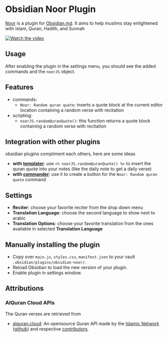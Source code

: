 # Obsidian Noor Plugin

[Noor](https://github.com/MKSherbini/obsidian-noor) is a plugin for [Obsidian.md](https://obsidian.md/). It aims to help muslims stay enlightened with Islam, Quran, Hadith, and Sunnah

[![Watch the video](https://img.youtube.com/vi/eKgS6iop58Q/maxresdefault.jpg)](https://youtu.be/eKgS6iop58Q)



## Usage

After enabling the plugin in the settings menu, you should see the added commands and the `noorJS` object.


## Features

- commands:
  - `Noor: Random quran quote`: inserts a quote block at the current editor location containing a random verse with recitation
- scripting:
  - `noorJS.randomQuranQuote()`: this function returns a quote block containing a random verse with recitation


## Integration with other plugins

obsidian plugins compliment each others, here are some ideas
- **with [templater](https://github.com/SilentVoid13/Templater)**: use `<% noorJS.randomQuranQuote() %>` to insert the quran quote into your notes (like the daily note to get a daily verse)
- **with [commander](https://github.com/phibr0/obsidian-commander)**: use it to create a button for the `Noor: Random quran quote` command


## Settings

- **Reciter**: choose your favorite reciter from the drop down menu
- **Translation Language**: choose the second language to show next to arabic
- **Translation Options**: choose your favorite translation from the ones available in selected **Translation Language**


## Manually installing the plugin

- Copy over `main.js`, `styles.css`, `manifest.json` to your vault `.obsidian/plugins/obsidian-noor/`.
- Reload Obsidian to load the new version of your plugin.
- Enable plugin in settings window.


## Attributions

### AlQuran Cloud APIs

The Quran verses are retrieved from
- [alquran.cloud](https://alquran.cloud/api): An opensource Quran API made by the [Islamic Network](https://islamic.network/) ([github](https://github.com/islamic-network)) and respective [contributors](https://alquran.cloud/contributors).
